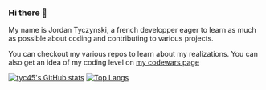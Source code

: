 ### Hi there 👋

My name is Jordan Tyczynski, a french developper eager to learn as much as possible about coding and contributing to various projects.

You can checkout my various repos to learn about my realizations.
You can also get an idea of my coding level on [my codewars page](https://www.codewars.com/users/tyc45)

[![tyc45's GitHub stats](https://github-readme-stats.vercel.app/api?username=tyc45&theme=tokyonight)](https://github.com/anuraghazra/github-readme-stats)
[![Top Langs](https://github-readme-stats.vercel.app/api/top-langs/?username=tyc45)](https://github.com/anuraghazra/github-readme-stats)

<!--
**tyc45/tyc45** is a ✨ _special_ ✨ repository because its `README.md` (this file) appears on your GitHub profile.

Here are some ideas to get you started:

- 🔭 I’m currently working on ...
- 🌱 I’m currently learning ...
- 👯 I’m looking to collaborate on ...
- 🤔 I’m looking for help with ...
- 💬 Ask me about ...
- 📫 How to reach me: ...
- 😄 Pronouns: ...
- ⚡ Fun fact: ...
-->
